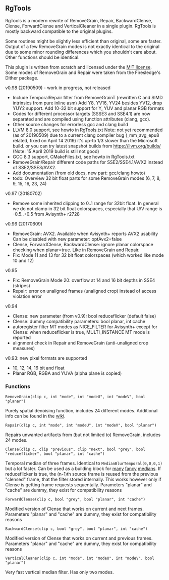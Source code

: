 ## RgTools

RgTools is a modern rewrite of RemoveGrain, Repair, BackwardClense, Clense, ForwardClense and VerticalCleaner in a single plugin. RgTools is mostly backward compatible to the original plugins.

Some routines might be slightly less efficient than original, some are faster. Output of a few RemoveGrain modes is not exactly identical to the original due to some minor rounding differences which you shouldn't care about. Other functions should be identical.

This plugin is written from scratch and licensed under the [MIT license][1]. Some modes of RemoveGrain and Repair were taken from the Firesledge's Dither package.

v0.98 (20190509) - work in progress, not released
- Include TemporalRepair filter from RemoveGrainT (rewritten C and SIMD intrinsics from pure inline asm)
  Add Y8, YV16, YV24 besides YV12, drop YUY2 support.
  Add 10-32 bit support for Y, YUV and planar RGB formats
- Codes for different processor targets (SSSE3 and SSE4.1) are now separated and are compiled using function attributes (clang, gcc).
- Other source changes for errorless gcc and clang build
- LLVM 8.0 support, see howto in RgTools.txt
  Note: not yet recommended (as of 20190509) due to a current clang compiler bug (_mm_avg_epu8 related, fixed on April 14 2019) it's up-to 1/3 slower than the Microsoft build.
  or you can try latest snapshot builds from https://llvm.org/builds/ (Note: 15 April 2019 build is still not good)
- GCC 8.3 support, CMakeFiles.txt, see howto in RgTools.txt
- RemoveGrain/Repair different code paths for SSE2/SSE4.1/AVX2 instead of SSE2/SSE3/AVX2.
- Add documentation (from old docs, new part: gcc/clang howto)
- todo: Overview 32 bit float parts for some RemoveGrain modes (6, 7, 8, 9, 15, 16, 23, 24)

v0.97 (20180702)
- Remove some inherited clipping to 0..1 range for 32bit float.
  In general we do not clamp in 32 bit float colorspaces, especially that U/V range is -0.5..+0.5 from Avisynth+ r2728

v0.96 (20170609)
- RemoveGrain: AVX2. Available when Avisynth+ reports AVX2 usability
  Can be disabled with new parameter: optAvx2=false
- Clense, ForwardClense, BackwardClense: ignore planar colorspace checking when planar=true. Like in RemoveGrain and Repair.
- Fix: Mode 11 and 13 for 32 bit float colorspaces (which worked like mode 10 and 12)

v0.95
- Fix: RemoveGrain Mode 20: overflow at 14 and 16 bit depths in SSE4 (stripes)
- Repair: error on unaligned frames (unaligned crop) instead of access violation error

v0.94
- Clense: new parameter (from v0.9): bool reduceflicker (default false)
- Clense: dummy compatibility parameters: bool planar, int cache
- autoregister filter MT modes as NICE_FILTER for Avisynth+
  except for Clense: when reduceflicker is true, MULTI_INSTANCE MT mode is reported
- alignment check in Repair and RemoveGrain (anti-unaligned crop measures)  

v0.93: new pixel formats are supported
- 10, 12, 14, 16 bit and float 
- Planar RGB, RGBA and YUVA (alpha plane is copied)


### Functions
```
RemoveGrain(clip c, int "mode", int "modeU", int "modeV", bool "planar")
```
Purely spatial denoising function, includes 24 different modes. Additional info can be found in the [wiki][2].

```
Repair(clip c, int "mode", int "modeU", int "modeV", bool "planar")
```
Repairs unwanted artifacts from (but not limited to) RemoveGrain, includes 24 modes.

```
Clense(clip c, clip "previous", clip "next", bool "grey", bool "reduceflicker", bool "planar", int "cache")
```
Temporal median of three frames. Identical to `MedianBlurTemporal(0,0,0,1)` but a lot faster. Can be used as a building block for [many][3] [fancy][4] [medians][5].
If reduceflicker is true, the (n-1)th source frame is reused from the previous "clensed" frame, that the filter stored internally. 
This works however only if Clense is getting frame requests sequentally.
Parameters "planar" and "cache" are dummy, they exist for compatibility reasons

```
ForwardClense(clip c, bool "grey", bool "planar", int "cache")
```
Modified version of Clense that works on current and next frames.
Parameters "planar" and "cache" are dummy, they exist for compatibility reasons

```
BackwardClense(clip c, bool "grey", bool "planar", int "cache")
```
Modified version of Clense that works on current and previous frames.
Parameters "planar" and "cache" are dummy, they exist for compatibility reasons

```
VerticalCleaner(clip c, int "mode", int "modeU", int "modeV", bool "planar")
```
Very fast vertical median filter. Has only two modes.


  [1]: http://opensource.org/licenses/MIT
  [2]: https://github.com/tp7/RgTools/wiki/RemoveGrain
  [3]: http://mechaweaponsvidya.wordpress.com/2014/01/31/enter-title-here/
  [4]: http://mechaweaponsvidya.wordpress.com/2014/04/23/ricing-your-temporal-medians-for-maximum-speed/
  [5]: http://mechaweaponsvidya.wordpress.com/2014/05/14/clense-versus-mt_clamp/
